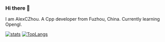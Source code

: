 ### Hi there 👋
I am AlexCZhou. A Cpp developer from Fuzhou, China. Currently learning Opengl.

[![stats](https://github-readme-stats.vercel.app/api?username=AlexCZhou&count_private=true&show_icons=true&theme=dracula)](https://github.com/AlexCZhou)
[![TopLangs](https://github-readme-stats.vercel.app/api/top-langs/?username=AlexCZhou&hide=javascript,html,css,plsql&layout=compact&theme=dracula)](https://github.com/AlexCZhou)

<!--
**AlexCZhou/AlexCZhou** is a ✨ _special_ ✨ repository because its `README.md` (this file) appears on your GitHub profile.

Here are some ideas to get you started:

- 🔭 I’m currently working on ...
- 🌱 I’m currently learning ...
- 👯 I’m looking to collaborate on ...
- 🤔 I’m looking for help with ...
- 💬 Ask me about ...
- 📫 How to reach me: ...
- 😄 Pronouns: ...
- ⚡ Fun fact: ...
-->
